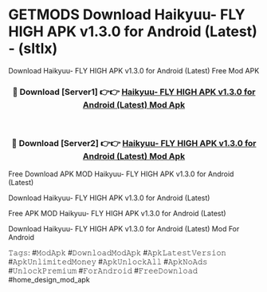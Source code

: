 # GETMODS Download Haikyuu- FLY HIGH APK v1.3.0 for Android (Latest) - (sltlx)
Download Haikyuu- FLY HIGH APK v1.3.0 for Android (Latest) Free Mod APK

<div align="center">
<h3>🔴 Download [Server1] 👉👉 <a href="https://apk-comot.site?title=Haikyuu-_FLY_HIGH_APK_v1.3.0_for_Android_(Latest)">Haikyuu- FLY HIGH APK v1.3.0 for Android (Latest) Mod Apk</a></h3><br>

<h3>🔴 Download [Server2] 👉👉 <a href="https://apk-comot.site?title=Haikyuu-_FLY_HIGH_APK_v1.3.0_for_Android_(Latest)">Haikyuu- FLY HIGH APK v1.3.0 for Android (Latest) Mod Apk</a></h3>
</div>


Free Download APK MOD Haikyuu- FLY HIGH APK v1.3.0 for Android (Latest)

Download Haikyuu- FLY HIGH APK v1.3.0 for Android (Latest) 

Free APK MOD Haikyuu- FLY HIGH APK v1.3.0 for Android (Latest) 

Download Haikyuu- FLY HIGH APK v1.3.0 for Android (Latest) Mod For Android

𝚃𝚊𝚐𝚜: #𝙼𝚘𝚍𝙰𝚙𝚔 #𝙳𝚘𝚠𝚗𝚕𝚘𝚊𝚍𝙼𝚘𝚍𝙰𝚙𝚔 #𝙰𝚙𝚔𝙻𝚊𝚝𝚎𝚜𝚝𝚅𝚎𝚛𝚜𝚒𝚘𝚗 #𝙰𝚙𝚔𝚄𝚗𝚕𝚒𝚖𝚒𝚝𝚎𝚍𝙼𝚘𝚗𝚎𝚢 #𝙰𝚙𝚔𝚄𝚗𝚕𝚘𝚌𝚔𝙰𝚕𝚕 #𝙰𝚙𝚔𝙽𝚘𝙰𝚍𝚜 #𝚄𝚗𝚕𝚘𝚌𝚔𝙿𝚛𝚎𝚖𝚒𝚞𝚖 #𝙵𝚘𝚛𝙰𝚗𝚍𝚛𝚘𝚒𝚍 #𝙵𝚛𝚎𝚎𝙳𝚘𝚠𝚗𝚕𝚘𝚊𝚍 #home_design_mod_apk